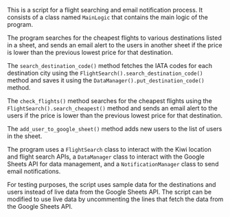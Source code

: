 
   <p>This is a script for a flight searching and email notification process. It consists of a class named <code>MainLogic</code> that contains the main logic of the program.</p>
   <p>The program searches for the cheapest flights to various destinations listed in a sheet, and sends an email alert to the users in another sheet if the price is lower than the previous lowest price for that destination.</p>
   <p>The <code>search_destination_code()</code> method fetches the IATA codes for each destination city using the <code>FlightSearch().search_destination_code()</code> method and saves it using the <code>DataManager().put_destination_code()</code> method.</p>
   <p>The <code>check_flights()</code> method searches for the cheapest flights using the <code>FlightSearch().search_cheapest()</code> method and sends an email alert to the users if the price is lower than the previous lowest price for that destination.</p>
   <p>The <code>add_user_to_google_sheet()</code> method adds new users to the list of users in the sheet.</p>
   <p>The program uses a <code>FlightSearch</code> class to interact with the Kiwi location and flight search APIs, a <code>DataManager</code> class to interact with the Google Sheets API for data management, and a <code>NotificationManager</code> class to send email notifications.</p>
   <p>For testing purposes, the script uses sample data for the destinations and users instead of live data from the Google Sheets API. The script can be modified to use live data by uncommenting the lines that fetch the data from the Google Sheets API.</p>
  </div>
 </body>
</html>
